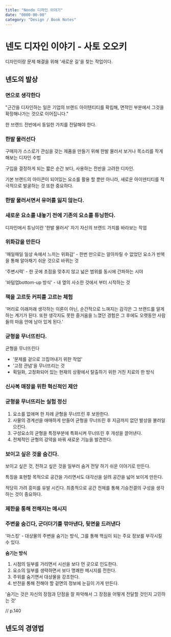 ```yaml
---
title: "Nendo 디자인 이야기"
date: "0000-00-00"
category: "Design / Book Notes"
---
```


# 넨도 디자인 이야기 - 사토 오오키

디자인이랑 문제 해결을 위해 '새로운 길'을 찾는 작업이다.

## 넨도의 발상

### 면으로 생각한다

"근간을 디자인하는 일은 기업의 브랜드 아이텐티티를 확립해, 면적인 부분에서 그것을 확장해나가는 것으로 이어집니다."

한 브랜드 전반에서 동일한 가치를 전달해야 한다.

### 한발 물러선다

구매자가 스스로가 관심을 갖는 제품을 만들기 위해 한발 물러서 보거나 목소리를 작게 해보는 디자인 수법

구입을 결정하게 되는 짧은 순간 보다, 사용하는 전반을 고려한 디자인.

기본 브랜드의 아이콘이 되어있는 요소를 활용 할 뿐만 아니라, 새로운 아이덴티티를 적극적으로 발굴하는 것 또한 중요하다.

### 한발 물러서면서 유머를 잃지 않는다.

### 새로운 요소를 내놓기 전에 기존의 요소를 튜닝한다.

디자인에서 튜닝이란 '한발 물러서' 자기 자신의 브랜드 가치를 바라보는 작업

### 위화감을 만든다

'매일매일 일상 속에서 느끼는 위화감' - 한번 만으로는 알아차릴 수 없었던 요소가 반복을 통해 알아채기 쉬운 것으로 바뀌는 것

'주변시력' - 한 곳에 초점을 맞추지 않고 넒은 범위를 동시에 간파하는 시야

'바텀업bottom-up 방식' - 내 옆의 사소한 것에서 부터 시작하는 것

### 책을 고르듯 커피를 고르는 체험

'머리로 이래저래 생각하는 이론이 아닌, 순간적으로 느껴지는 감각은 그 브랜드를 알게 하는 계기가 된다. 또한 생각지도 못한 즐거움을 느꼈던 경험은 그 후에도 오랫동안 사람들의 마음 안에 남아 있게 된다.'

### 균형을 무너뜨린다.

균형을 무너뜨린다

- '문제를 겉으로 끄집어내기 위한 작업'
- '고정 관념'을 무너뜨리는 것
- 획일화, 고정화되어 있는 현재의 상황에서 탈출하기 위한 거친 치료의 한 방식

### 신사복 매장을 위한 혁신적인 제안

### 균형을 무너뜨리는 실험 정신

1. 요소를 없애며 한 차례 균형을 무너뜨린 후 보완한다.
2. 사물의 경계선을 애매하게 만들어 균형을 무너뜨린 후 지금까지 없던 발상을 불러일으킨다.
3. 구성요소의 균형을 특정부분에 특화시켜 무너뜨린 후 개성을 끌어낸다.
4. 전체적인 균형의 강약을 바꿔 새로운 기능을 발견한다.

### 보이고 싶은 것을 숨긴다.

보이고 싶은 것, 전하고 싶은 것을 일부러 숨겨 전닿 하기 쉬운 이야기로 만든다.

특징을 표현할 목적으로 공간을 가리면서도 대각선을 살려 공간을 넓어 보이게 만든다.

적당히 가려 흥미를 유발 시킨다. 최종적으로 공간 전체를 통해 기승전결의 구성을 생각하는 것이 중요하다.

### 제한을 통해 전해지는 메시지

### 주변을 숨긴다, 군더더기를 깎아낸다, 뒷면을 드러낸다

'마스킹' - 대상물의 주변을 숨기는 방식, 그를 통해 핵심이 되는 주요 정보를 부각시킬 수 있다.

**숨기는 방식**

1. 시점의 일부를 가리면서 시선을 보다 먼 곳으로 인도한다.
2. 요소의 일부를 생략하면서 보다 명쾌한 메시지를 전한다.
3. 주위를 숨기면서 대상물을 강조한다.
4. 반전을 통해 전해야 할 겉면의 정보에 눈길이 가게 만든다.

'숨기는 것은 자신의 장점과 단점을 잘 파악해서 그 장점을 어떻게 전달할 것인지 고민하는 것'

// p.140

## 넨도의 경영법

